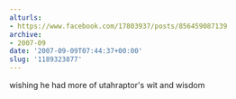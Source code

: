 ```yaml
---
alturls:
- https://www.facebook.com/17803937/posts/856459087139
archive:
- 2007-09
date: '2007-09-09T07:44:37+00:00'
slug: '1189323877'
---
```


wishing he had more of utahraptor's wit and wisdom

